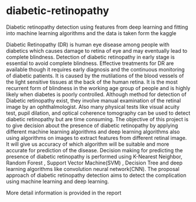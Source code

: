# diabetic-retinopathy
Diabetic retinopathy detection using features from deep learning and fitting into machine learning algorithms and the data is taken form the kaggle  


Diabetic Retinopathy (DR) is human eye disease among people with diabetics which causes damage to retina of eye and may eventually lead to complete blindness. Detection of diabetic retinopathy in early stage is essential to avoid complete blindness. Effective treatments for DR are  available though it requires early diagnosis and the continuous monitoring of diabetic patients. It is caused by the mutilations of the blood vessels of the light sensitive tissues at the back of the human retina. It is the most recurrent form of blindness in the working age group of people and is highly likely when diabetes is poorly controlled. Although method for detection of Diabetic retinopathy exist, they involve manual examination of the retinal image by an ophthalmologist. Also many physical tests like visual acuity test, pupil dilation, and optical coherence tomography can be used to detect diabetic retinopathy but are time consuming. The objective of this project  is to give decision about the presence of diabetic retinopathy by applying different machine learning algorithms and deep learning algorithms also using algorithms on images to extract features from different retinal image. It will give us  accuracy of which algorithm will be suitable and more accurate for prediction of the disease. Decision making for predicting the presence of diabetic retinopathy is performed using K-Nearest Neighbor, Random Forest , Support Vector Machine(SVM) , Decision Tree and deep learning algorithms like convolution neural network(CNN). The proposal approach of diabetic retinopathy detection aims to detect the complication using machine learning and deep learning.

More detail information is provided in the report 
